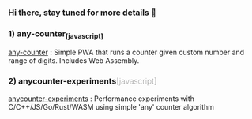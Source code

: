 ### Hi there, stay tuned for more details 👋

<!--
**alpiepho/AlPiepho** is a ✨ _special_ ✨ repository because its `README.md` (this file) appears on your GitHub profile.

Here are some ideas to get you started:

- 🔭 I’m currently working on ...
- 🌱 I’m currently learning ...
- 👯 I’m looking to collaborate on ...
- 🤔 I’m looking for help with ...
- 💬 Ask me about ...
- 📫 How to reach me: ...
- 😄 Pronouns: ...
- ⚡ Fun fact: ...
-->

### 1) any-counter<sub>[javascript]</sub> 
[any-counter](https://github.com/alpiepho/any-counter/blob/master/README.md)
: Simple PWA that runs a counter given custom number and range of digits. Includes Web Assembly.

### 2) anycounter-experiments<span style="color:grey;font-weight:200">[javascript]</span> 
[anycounter-experiments](https://github.com/alpiepho/anycounter-experiments/blob/master/README.md)
: Performance experiments with C/C++/JS/Go/Rust/WASM using simple 'any' counter algorithm

